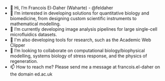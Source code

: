 - 👋 Hi, I’m Francois El-Daher (Waharte) - @feldaher
- 👀 I’m interested in developing solutions for quantitative biology and biomedicine, from designing custom scientific instruments to mathematical modelling.
- 🌱 I’m currently developing image analysis pipelines for large single-cell microfluidics datasets.
- 🌱 I'm also developing tools for research, such as the Academic Web Clipper
- 💞️ I’m looking to collaborate on computational biology/biophysical modelling, systems biology of stress response, and the physics of regeneration. 
- 📫 How to reach me? Please send me a message at francois.el-daher on the domain ed.ac.uk

<!---
feldaher/feldaher is a ✨ special ✨ repository because its `README.md` (this file) appears on your GitHub profile.
You can click the Preview link to take a look at your changes.
--->
